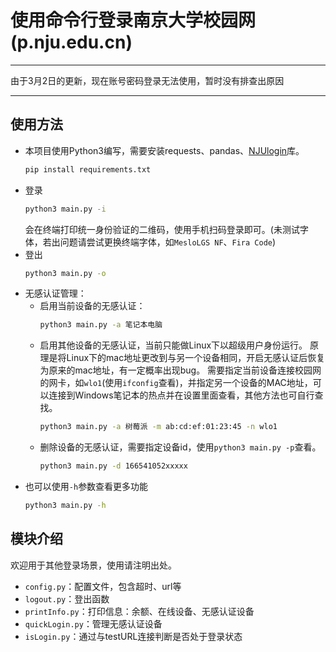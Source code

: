 # 使用命令行登录南京大学校园网(p.nju.edu.cn)

----

由于3月2日的更新，现在账号密码登录无法使用，暂时没有排查出原因

----

## 使用方法
* 本项目使用Python3编写，需要安装requests、pandas、[NJUlogin](https://github.com/Do1e/NJUlogin)库。
  ```bash
  pip install requirements.txt
  ```
* 登录
  ```bash
  python3 main.py -i
  ```
  会在终端打印统一身份验证的二维码，使用手机扫码登录即可。(未测试字体，若出问题请尝试更换终端字体，如`MesloLGS NF`、`Fira Code`)
* 登出
  ```bash
  python3 main.py -o
  ```
* 无感认证管理：
  * 启用当前设备的无感认证：
    ```bash
    python3 main.py -a 笔记本电脑
    ```
  * 启用其他设备的无感认证，当前只能做Linux下以超级用户身份运行。
    原理是将Linux下的mac地址更改到与另一个设备相同，开启无感认证后恢复为原来的mac地址，有一定概率出现bug。
    需要指定当前设备连接校园网的网卡，如`wlo1`(使用`ifconfig`查看)，并指定另一个设备的MAC地址，可以连接到Windows笔记本的热点并在设置里面查看，其他方法也可自行查找。
    ```bash
    python3 main.py -a 树莓派 -m ab:cd:ef:01:23:45 -n wlo1
    ```
  * 删除设备的无感认证，需要指定设备id，使用`python3 main.py -p`查看。
    ```bash
    python3 main.py -d 166541052xxxxx
    ```
* 也可以使用`-h`参数查看更多功能
  ```bash
  python3 main.py -h
  ```

## 模块介绍
欢迎用于其他登录场景，使用请注明出处。
</br>
* `config.py`：配置文件，包含超时、url等
* `logout.py`：登出函数
* `printInfo.py`：打印信息：余额、在线设备、无感认证设备
* `quickLogin.py`：管理无感认证设备
* `isLogin.py`：通过与testURL连接判断是否处于登录状态
